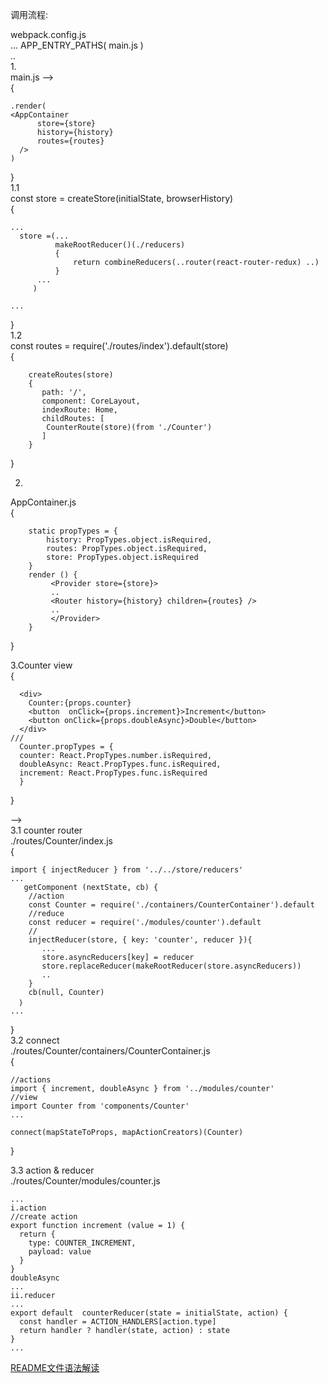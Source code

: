 调用流程:  

webpack.config.js  
... 
APP_ENTRY_PATHS( main.js )  
..  
1.  
main.js -->   
{  
```
.render(  
<AppContainer  
      store={store}  
      history={history}  
      routes={routes}  
  />  
)
```
}  
1.1  
const store = createStore(initialState, browserHistory)  
{  
```
...  
  store =(...   
          makeRootReducer()(./reducers)  
          {  
              return combineReducers(..router(react-router-redux) ..)  
          }  
	  ...
	 )  
	
...  
```
}  
1.2  
const routes = require('./routes/index').default(store)  
{  
```
	createRoutes(store)  
	{  
	   path: '/',  
	   component: CoreLayout,  
	   indexRoute: Home,  
	   childRoutes: [  
	    CounterRoute(store)(from './Counter')  
	   ]  
	} 
```
}  

2.
AppContainer.js  
{  
```
	static propTypes = {  
	    history: PropTypes.object.isRequired,  
	    routes: PropTypes.object.isRequired,  
	    store: PropTypes.object.isRequired  
	}  
	render () {  
		 <Provider store={store}>  
		 ..  
		 <Router history={history} children={routes} />  
		 ..  
		 </Provider>  
	} 
```
}  

3.Counter view  
{  
```
  <div>  
    Counter:{props.counter}  
    <button  onClick={props.increment}>Increment</button>  
    <button onClick={props.doubleAsync}>Double</button>  
  </div>  
///  
  Counter.propTypes = {  
  counter: React.PropTypes.number.isRequired,  
  doubleAsync: React.PropTypes.func.isRequired,  
  increment: React.PropTypes.func.isRequired  
  } 
```
}  

-->  
3.1 counter router  
 ./routes/Counter/index.js  
{  
```
import { injectReducer } from '../../store/reducers'  
...  
   getComponent (nextState, cb) {  
    //action  
    const Counter = require('./containers/CounterContainer').default  
    //reduce  
    const reducer = require('./modules/counter').default  
    //  
    injectReducer(store, { key: 'counter', reducer }){  
       ...  
       store.asyncReducers[key] = reducer  
       store.replaceReducer(makeRootReducer(store.asyncReducers))  
       ..  
    }  
    cb(null, Counter)  
  ｝  
...  
```
}  
3.2 connect  
./routes/Counter/containers/CounterContainer.js  
{  
```
//actions  
import { increment, doubleAsync } from '../modules/counter'  
//view  
import Counter from 'components/Counter'  
...  

connect(mapStateToProps, mapActionCreators)(Counter)  
```
}  

3.3 action & reducer  
./routes/Counter/modules/counter.js  
```
...  
i.action  
//create action  
export function increment (value = 1) {  
  return {  
    type: COUNTER_INCREMENT,  
    payload: value  
  }  
}  
doubleAsync  
...  
ii.reducer  
...  
export default  counterReducer(state = initialState, action) {  
  const handler = ACTION_HANDLERS[action.type]  
  return handler ? handler(state, action) : state  
}  
...  
```
[README文件语法解读](https://github.com/guodongxiaren/README)  

